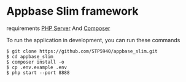 # Appbase Slim framework

requirements [PHP Server](https://www.apachefriends.org/index.html) And [Composer](https://getcomposer.org)

To run the application in development, you can run these commands

	$ git clone https://github.com/STP5940/appbase_slim.git
	$ cd appbase_slim
	$ composer install -o
	$ cp .env.example .env
	$ php start --port 8888
